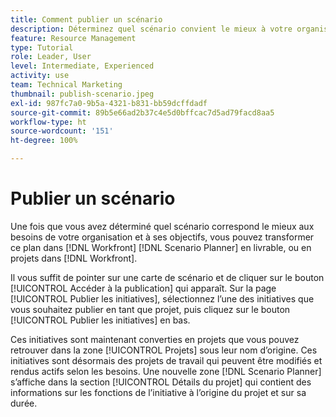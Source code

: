 ```yaml
---
title: Comment publier un scénario
description: Déterminez quel scénario convient le mieux à votre organisation en utilisant le projet [!DNL Scenario Planner]. Learn how to publish the scenario and turn the plan into a [!DNL Workfront] .
feature: Resource Management
type: Tutorial
role: Leader, User
level: Intermediate, Experienced
activity: use
team: Technical Marketing
thumbnail: publish-scenario.jpeg
exl-id: 987fc7a0-9b5a-4321-b831-bb59dcffdadf
source-git-commit: 89b5e66ad2b37c4e5d0bffcac7d5ad79facd8aa5
workflow-type: ht
source-wordcount: '151'
ht-degree: 100%

---
```


# Publier un scénario

Une fois que vous avez déterminé quel scénario correspond le mieux aux besoins de votre organisation et à ses objectifs, vous pouvez transformer ce plan dans [!DNL Workfront] [!DNL Scenario Planner] en livrable, ou en projets dans [!DNL Workfront].

Il vous suffit de pointer sur une carte de scénario et de cliquer sur le bouton [!UICONTROL Accéder à la publication] qui apparaît. Sur la page [!UICONTROL Publier les initiatives], sélectionnez l’une des initiatives que vous souhaitez publier en tant que projet, puis cliquez sur le bouton [!UICONTROL Publier les initiatives] en bas.

Ces initiatives sont maintenant converties en projets que vous pouvez retrouver dans la zone [!UICONTROL Projets] sous leur nom d’origine. Ces initiatives sont désormais des projets de travail qui peuvent être modifiés et rendus actifs selon les besoins. Une nouvelle zone [!DNL Scenario Planner] s’affiche dans la section [!UICONTROL Détails du projet] qui contient des informations sur les fonctions de l’initiative à l’origine du projet et sur sa durée.
